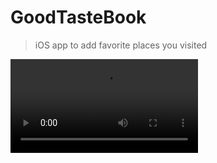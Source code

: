 
# GoodTasteBook

> iOS app to add favorite places you visited

![GoodTasteBook](https://user-images.githubusercontent.com/29226552/189839342-660413bb-143f-4197-b173-8d09041b5884.mp4)



